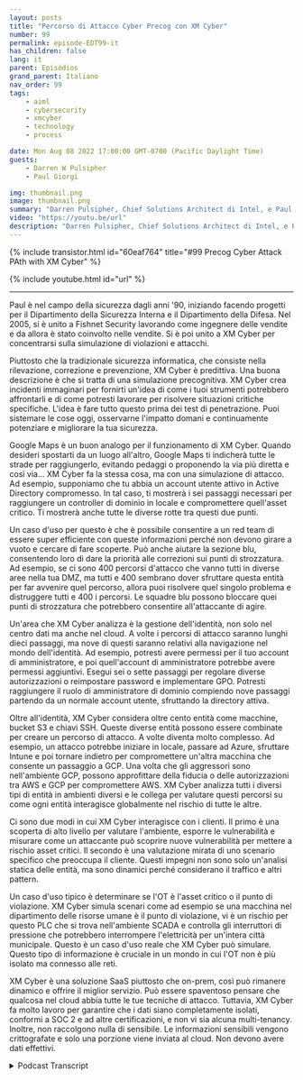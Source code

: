 ```yaml
---
layout: posts
title: "Percorso di Attacco Cyber Precog con XM Cyber"
number: 99
permalink: episode-EDT99-it
has_children: false
lang: it
parent: Episódios
grand_parent: Italiano
nav_order: 99
tags:
    - aiml
    - cybersecurity
    - xmcyber
    - technology
    - process

date: Mon Aug 08 2022 17:00:00 GMT-0700 (Pacific Daylight Time)
guests:
    - Darren W Pulsipher
    - Paul Giorgi

img: thumbnail.png
image: thumbnail.png
summary: "Darren Pulsipher, Chief Solutions Architect di Intel, e Paul Giorgi, Direttore dell'Ingegneria delle Vendite di XM Cyber, discutono di come la tecnologia di XM Cyber possa aiutare le organizzazioni a scoprire percorsi di attacco e ridurre il rischio."
video: "https://youtu.be/url"
description: "Darren Pulsipher, Chief Solutions Architect di Intel, e Paul Giorgi, Direttore dell'Ingegneria delle Vendite di XM Cyber, discutono di come la tecnologia di XM Cyber possa aiutare le organizzazioni a scoprire percorsi di attacco e ridurre il rischio."
---
```


<div>
{% include transistor.html id="60eaf764" title="#99 Precog Cyber Attack PAth with XM Cyber" %}

{% include youtube.html id="url" %}
</div>

---

Paul è nel campo della sicurezza dagli anni '90, iniziando facendo progetti per il Dipartimento della Sicurezza Interna e il Dipartimento della Difesa. Nel 2005, si è unito a Fishnet Security lavorando come ingegnere delle vendite e da allora è stato coinvolto nelle vendite. Si è poi unito a XM Cyber per concentrarsi sulla simulazione di violazioni e attacchi.

Piuttosto che la tradizionale sicurezza informatica, che consiste nella rilevazione, correzione e prevenzione, XM Cyber è predittiva. Una buona descrizione è che si tratta di una simulazione precognitiva. XM Cyber crea incidenti immaginari per fornirti un'idea di come i tuoi strumenti potrebbero affrontarli e di come potresti lavorare per risolvere situazioni critiche specifiche. L'idea è fare tutto questo prima dei test di penetrazione. Puoi sistemare le cose oggi, osservarne l'impatto domani e continuamente potenziare e migliorare la tua sicurezza.

Google Maps è un buon analogo per il funzionamento di XM Cyber. Quando desideri spostarti da un luogo all'altro, Google Maps ti indicherà tutte le strade per raggiungerlo, evitando pedaggi o proponendo la via più diretta e così via... XM Cyber fa la stessa cosa, ma con una simulazione di attacco. Ad esempio, supponiamo che tu abbia un account utente attivo in Active Directory compromesso. In tal caso, ti mostrerà i sei passaggi necessari per raggiungere un controller di dominio in locale e compromettere quell'asset critico. Ti mostrerà anche tutte le diverse rotte tra questi due punti.

Un caso d'uso per questo è che è possibile consentire a un red team di essere super efficiente con queste informazioni perché non devono girare a vuoto e cercare di fare scoperte. Può anche aiutare la sezione blu, consentendo loro di dare la priorità alle correzioni sui punti di strozzatura. Ad esempio, se ci sono 400 percorsi d'attacco che vanno tutti in diverse aree nella tua DMZ, ma tutti e 400 sembrano dover sfruttare questa entità per far avvenire quel percorso, allora puoi risolvere quel singolo problema e distruggere tutti e 400 i percorsi. Le squadre blu possono bloccare quei punti di strozzatura che potrebbero consentire all'attaccante di agire.

Un'area che XM Cyber analizza è la gestione dell'identità, non solo nel centro dati ma anche nel cloud. A volte i percorsi di attacco saranno lunghi dieci passaggi, ma nove di questi saranno relativi alla navigazione nel mondo dell'identità. Ad esempio, potresti avere permessi per il tuo account di amministratore, e poi quell'account di amministratore potrebbe avere permessi aggiuntivi. Esegui sei o sette passaggi per regolare diverse autorizzazioni o reimpostare password e implementare GPO. Potresti raggiungere il ruolo di amministratore di dominio compiendo nove passaggi partendo da un normale account utente, sfruttando la directory attiva.

Oltre all'identità, XM Cyber considera oltre cento entità come macchine, bucket S3 e chiavi SSH. Queste diverse entità possono essere combinate per creare un percorso di attacco. A volte diventa molto complesso. Ad esempio, un attacco potrebbe iniziare in locale, passare ad Azure, sfruttare Intune e poi tornare indietro per compromettere un'altra macchina che consente un passaggio a GCP. Una volta che gli aggressori sono nell'ambiente GCP, possono approfittare della fiducia o delle autorizzazioni tra AWS e GCP per compromettere AWS. XM Cyber analizza tutti i diversi tipi di entità in ambienti diversi e le collega per valutare questi percorsi su come ogni entità interagisce globalmente nel rischio di tutte le altre.

Ci sono due modi in cui XM Cyber interagisce con i clienti. Il primo è una scoperta di alto livello per valutare l'ambiente, esporre le vulnerabilità e misurare come un attaccante può scoprire nuove vulnerabilità per mettere a rischio asset critici. Il secondo è una valutazione mirata di uno scenario specifico che preoccupa il cliente. Questi impegni non sono solo un'analisi statica delle entità, ma sono dinamici perché considerano il traffico e altri pattern.

Un caso d'uso tipico è determinare se l'OT è l'asset critico o il punto di violazione. XM Cyber simula scenari come ad esempio se una macchina nel dipartimento delle risorse umane è il punto di violazione, vi è un rischio per questo PLC che si trova nell'ambiente SCADA e controlla gli interruttori di pressione che potrebbero interrompere l'elettricità per un'intera città municipale. Questo è un caso d'uso reale che XM Cyber può simulare. Questo tipo di informazione è cruciale in un mondo in cui l'OT non è più isolato ma connesso alle reti.

XM Cyber è una soluzione SaaS piuttosto che on-prem, così può rimanere dinamico e offrire il miglior servizio. Può essere spaventoso pensare che qualcosa nel cloud abbia tutte le tue tecniche di attacco. Tuttavia, XM Cyber fa molto lavoro per garantire che i dati siano completamente isolati, conformi a SOC 2 e ad altre certificazioni, e non vi sia alcuna multi-tenancy. Inoltre, non raccolgono nulla di sensibile. Le informazioni sensibili vengono crittografate e solo una porzione viene inviata al cloud. Non devono avere dati effettivi.



<details>
<summary> Podcast Transcript </summary>

<p></p>

</details>
